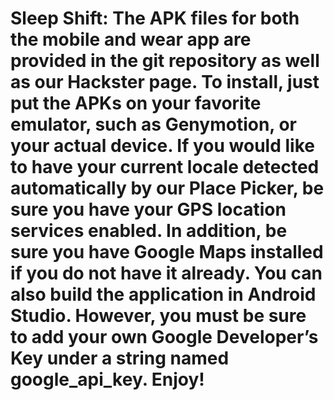 # Sleep Shift: The APK files for both the mobile and wear app are provided in the git repository as well as our Hackster page. To install, just put the APKs on your favorite emulator, such as Genymotion, or your actual device. If you would like to have your current locale detected automatically by our Place Picker, be sure you have your GPS location services enabled. In addition, be sure you have Google Maps installed if you do not have it already. You can also build the application in Android Studio. However, you must be sure to add your own Google Developer’s Key under a string named google_api_key. Enjoy!
